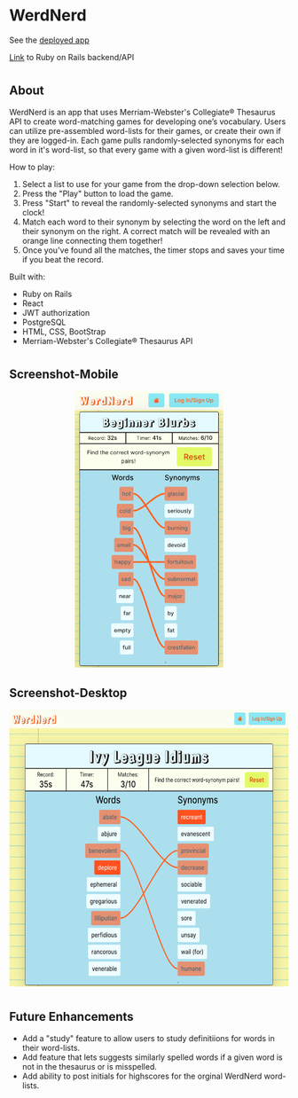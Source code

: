 # WerdNerd

See the [deployed app](https://werd-nerd.herokuapp.com/)

[Link](https://github.com/BluejayTay/word_app_rails) to Ruby on Rails backend/API

#

## About

WerdNerd is an app that uses Merriam-Webster&apos;s Collegiate® Thesaurus API to create word-matching games for developing one’s vocabulary. Users can utilize pre-assembled word-lists for their games, or create their own if they are logged-in. Each game pulls randomly-selected synonyms for each word in it&apos;s word-list, so that every game with a given word-list is different!

How to play:

<ol>
  <li>
    Select a list to use for your game from the drop-down selection below.
  </li>
  <li>Press the &quot;Play&quot; button to load the game.</li>
  <li>
    Press &quot;Start&quot; to reveal the randomly-selected synonyms and
    start the clock!
  </li>
  <li>
    Match each word to their synonym by selecting the word on the left and
    their synonym on the right. A correct match will be revealed with an
    orange line connecting them together!
  </li>
  <li>
    Once you&apos;ve found all the matches, the timer stops and saves your
    time if you beat the record.
  </li>
</ol>

Built with:

- Ruby on Rails
- React
- JWT authorization
- PostgreSQL
- HTML, CSS, BootStrap
- Merriam-Webster&apos;s Collegiate® Thesaurus API

#

## Screenshot-Mobile

<p align="center">
<img src="src/screenshot-mobile.png"  height="500">
</p>

## Screenshot-Desktop

<p align="center">
<img src="src/screenshot-desktop.png"  height="500">
</p>

#

## Future Enhancements

- Add a "study" feature to allow users to study definitiions for words in their word-lists.
- Add feature that lets suggests similarly spelled words if a given word is not in the thesaurus or is misspelled.
- Add ability to post initials for highscores for the orginal WerdNerd word-lists.
